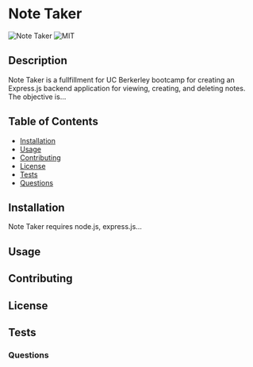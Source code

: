 # Note Taker

  ![Note Taker](https://img.shields.io/github/languages/top/yooperjb/note_taker) ![MIT](https://img.shields.io/badge/license-MIT-blue)

## Description
Note Taker is a fullfillment for UC Berkerley bootcamp for creating an Express.js backend application for viewing, creating, and deleting notes. The objective is...

## Table of Contents
* [Installation](#installation)
* [Usage](#usage)
* [Contributing](#contributing)
* [License](#license)
* [Tests](#tests)
* [Questions](#questions)

## Installation
Note Taker requires node.js, express.js...

## Usage


## Contributing

## License

## Tests

### Questions